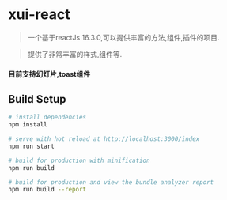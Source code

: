 # xui-react

> 一个基于reactJs 16.3.0,可以提供丰富的方法,组件,插件的项目.

> 提供了非常丰富的样式,组件等.

#### 目前支持幻灯片,toast组件

## Build Setup

``` bash
# install dependencies
npm install

# serve with hot reload at http://localhost:3000/index
npm run start

# build for production with minification
npm run build

# build for production and view the bundle analyzer report
npm run build --report
```